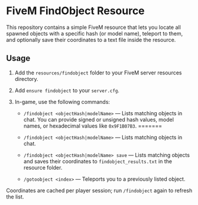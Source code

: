 # FiveM FindObject Resource

This repository contains a simple FiveM resource that lets you locate all spawned objects with a specific hash (or model name), teleport to them, and optionally save their coordinates to a text file inside the resource.

## Usage

1. Add the `resources/findobject` folder to your FiveM server resources directory.
2. Add `ensure findobject` to your `server.cfg`.
3. In-game, use the following commands:

   - `/findobject <objectHash|modelName>` — Lists matching objects in chat. You can provide signed or unsigned hash values, model names, or hexadecimal values like `0x9F1B07B3`.
=======
   - `/findobject <objectHash|modelName>` — Lists matching objects in chat.

   - `/findobject <objectHash|modelName> save` — Lists matching objects and saves their coordinates to `findobject_results.txt` in the resource folder.
   - `/gotoobject <index>` — Teleports you to a previously listed object.

Coordinates are cached per player session; run `/findobject` again to refresh the list.


